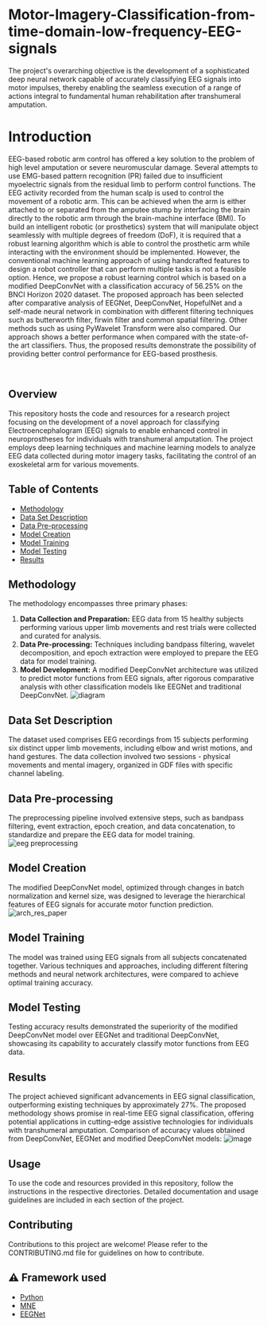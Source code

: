 # Motor-Imagery-Classification-from-time-domain-low-frequency-EEG-signals
The project's overarching objective is the development of a sophisticated deep neural network capable of accurately classifying EEG signals into motor impulses, thereby enabling the seamless execution of a range of actions integral to fundamental human rehabilitation after transhumeral amputation.
# Introduction
EEG-based robotic arm control has offered a key solution to the problem of high level amputation or severe neuromuscular damage. Several attempts to use EMG-based pattern recognition (PR) failed due to insufficient myoelectric signals from the residual limb to perform control functions. The EEG activity recorded from the human scalp is used to control the movement of a robotic arm. This can be achieved when the arm is either attached to or separated from the amputee stump by interfacing the brain directly to the robotic arm through the brain-machine interface (BMI). To build an intelligent robotic (or prosthetics) system that will manipulate object seamlessly with multiple degrees of freedom (DoF), it is required that a robust learning algorithm which is able to control the prosthetic arm while interacting with the environment should be implemented. However, the conventional machine learning approach of using handcrafted features to design a robot controller that can perform multiple tasks is not a feasible option. Hence, we propose a robust learning control which is based on a modified DeepConvNet with a classification accuracy of 56.25% on the BNCI Horizon 2020 dataset. The proposed approach has been selected after comparative analysis of EEGNet, DeepConvNet, HopefulNet and a self-made neural network in combination with different filtering techniques such as butterworth filter, firwin filter and common spatial filtering. Other methods such as using PyWavelet Transform were also compared. Our approach shows a better performance when compared with the state-of-the art classifiers. Thus, the proposed results demonstrate the possibility of providing better control performance for EEG-based prosthesis.

&nbsp;&nbsp;&nbsp;&nbsp;&nbsp;&nbsp;&nbsp;&nbsp;&nbsp;&nbsp;&nbsp;&nbsp;&nbsp;&nbsp;&nbsp;&nbsp;&nbsp;&nbsp;&nbsp;&nbsp;&nbsp;&nbsp;&nbsp;&nbsp;&nbsp;&nbsp;&nbsp;&nbsp;&nbsp;&nbsp;


## Overview

This repository hosts the code and resources for a research project focusing on the development of a novel approach for classifying Electroencephalogram (EEG) signals to enable enhanced control in neuroprostheses for individuals with transhumeral amputation. The project employs deep learning techniques and machine learning models to analyze EEG data collected during motor imagery tasks, facilitating the control of an exoskeletal arm for various movements.

## Table of Contents

- [Methodology](#methodology)
- [Data Set Description](#data-set-description)
- [Data Pre-processing](#data-pre-processing)
- [Model Creation](#model-creation)
- [Model Training](#model-training)
- [Model Testing](#model-testing)
- [Results](#results)

## Methodology

The methodology encompasses three primary phases:
1. **Data Collection and Preparation:** EEG data from 15 healthy subjects performing various upper limb movements and rest trials were collected and curated for analysis.
2. **Data Pre-processing:** Techniques including bandpass filtering, wavelet decomposition, and epoch extraction were employed to prepare the EEG data for model training.
3. **Model Development:** A modified DeepConvNet architecture was utilized to predict motor functions from EEG signals, after rigorous comparative analysis with other classification models like EEGNet and traditional DeepConvNet.
![diagram](https://github.com/stuti2403/Motor-Imagery-Classification-from-time-domain-low-frequency-EEG-signals/assets/72308729/6f82fdeb-e795-485a-8dad-568d4b07fa9c)


## Data Set Description

The dataset used comprises EEG recordings from 15 subjects performing six distinct upper limb movements, including elbow and wrist motions, and hand gestures. The data collection involved two sessions - physical movements and mental imagery, organized in GDF files with specific channel labeling.

## Data Pre-processing

The preprocessing pipeline involved extensive steps, such as bandpass filtering, event extraction, epoch creation, and data concatenation, to standardize and prepare the EEG data for model training.
![eeg preprocessing](https://github.com/stuti2403/Motor-Imagery-Classification-from-time-domain-low-frequency-EEG-signals/assets/72308729/c8aa0697-425b-4a14-8de8-20b91feadb4a)

## Model Creation

The modified DeepConvNet model, optimized through changes in batch normalization and kernel size, was designed to leverage the hierarchical features of EEG signals for accurate motor function prediction.
![arch_res_paper](https://github.com/stuti2403/Motor-Imagery-Classification-from-time-domain-low-frequency-EEG-signals/assets/72308729/b36ec08b-eea6-4edb-a5c4-d480e09c5873)

## Model Training

The model was trained using EEG signals from all subjects concatenated together. Various techniques and approaches, including different filtering methods and neural network architectures, were compared to achieve optimal training accuracy.

## Model Testing

Testing accuracy results demonstrated the superiority of the modified DeepConvNet model over EEGNet and traditional DeepConvNet, showcasing its capability to accurately classify motor functions from EEG data.

## Results

The project achieved significant advancements in EEG signal classification, outperforming existing techniques by approximately 27%. The proposed methodology shows promise in real-time EEG signal classification, offering potential applications in cutting-edge assistive technologies for individuals with transhumeral amputation.
Comparison of accuracy values obtained from DeepConvNet, EEGNet and modified DeepConvNet models:
![image](https://github.com/stuti2403/Motor-Imagery-Classification-from-time-domain-low-frequency-EEG-signals/assets/72308729/19205bed-36d5-40ee-b0d2-461c1908c917)



## Usage

To use the code and resources provided in this repository, follow the instructions in the respective directories. Detailed documentation and usage guidelines are included in each section of the project.

## Contributing

Contributions to this project are welcome! Please refer to the CONTRIBUTING.md file for guidelines on how to contribute.


## :warning: Framework used

- [Python](https://www.python.org/)
- [MNE](https://mne.tools/stable/index.html)
- [EEGNet](https://eegnet.org/index.html)



